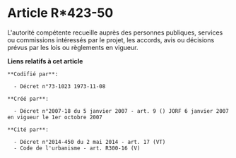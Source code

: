 # Article R*423-50

L'autorité compétente recueille auprès des personnes publiques, services ou commissions intéressés par le projet, les
accords, avis ou décisions prévus par les lois ou règlements en vigueur.

**Liens relatifs à cet article**

	**Codifié par**:

	  - Décret n°73-1023 1973-11-08

	**Créé par**:

	  - Décret n°2007-18 du 5 janvier 2007 - art. 9 () JORF 6 janvier 2007 en vigueur le 1er octobre 2007

	**Cité par**:

	  - Décret n°2014-450 du 2 mai 2014 - art. 17 (VT)
	  - Code de l'urbanisme - art. R300-16 (V)
